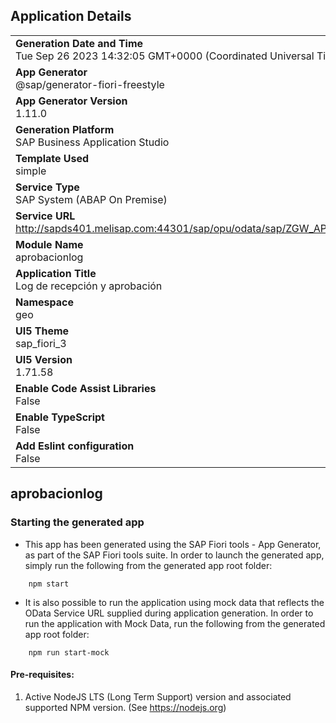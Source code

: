 ## Application Details
|               |
| ------------- |
|**Generation Date and Time**<br>Tue Sep 26 2023 14:32:05 GMT+0000 (Coordinated Universal Time)|
|**App Generator**<br>@sap/generator-fiori-freestyle|
|**App Generator Version**<br>1.11.0|
|**Generation Platform**<br>SAP Business Application Studio|
|**Template Used**<br>simple|
|**Service Type**<br>SAP System (ABAP On Premise)|
|**Service URL**<br>http://sapds401.melisap.com:44301/sap/opu/odata/sap/ZGW_APROBACION_LOG_SRV
|**Module Name**<br>aprobacionlog|
|**Application Title**<br>Log de recepción y aprobación |
|**Namespace**<br>geo|
|**UI5 Theme**<br>sap_fiori_3|
|**UI5 Version**<br>1.71.58|
|**Enable Code Assist Libraries**<br>False|
|**Enable TypeScript**<br>False|
|**Add Eslint configuration**<br>False|

## aprobacionlog



### Starting the generated app

-   This app has been generated using the SAP Fiori tools - App Generator, as part of the SAP Fiori tools suite.  In order to launch the generated app, simply run the following from the generated app root folder:

```
    npm start
```

- It is also possible to run the application using mock data that reflects the OData Service URL supplied during application generation.  In order to run the application with Mock Data, run the following from the generated app root folder:

```
    npm run start-mock
```

#### Pre-requisites:

1. Active NodeJS LTS (Long Term Support) version and associated supported NPM version.  (See https://nodejs.org)


